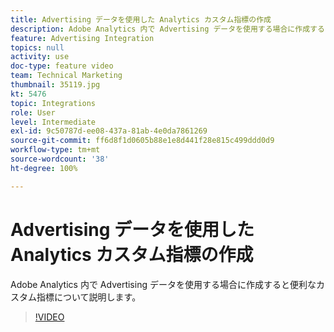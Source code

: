 ```yaml
---
title: Advertising データを使用した Analytics カスタム指標の作成
description: Adobe Analytics 内で Advertising データを使用する場合に作成すると便利なカスタム指標について説明します。
feature: Advertising Integration
topics: null
activity: use
doc-type: feature video
team: Technical Marketing
thumbnail: 35119.jpg
kt: 5476
topic: Integrations
role: User
level: Intermediate
exl-id: 9c50787d-ee08-437a-81ab-4e0da7861269
source-git-commit: ff6d8f1d0605b88e1e8d441f28e815c499ddd0d9
workflow-type: tm+mt
source-wordcount: '38'
ht-degree: 100%

---
```


# Advertising データを使用した Analytics カスタム指標の作成

Adobe Analytics 内で Advertising データを使用する場合に作成すると便利なカスタム指標について説明します。

>[!VIDEO](https://video.tv.adobe.com/v/35119/?quality=12&learn=on)
